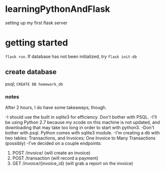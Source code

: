 # learningPythonAndFlask
setting up my first flask server

# getting started
`flask run`. If database has not been initialized, try `flask init-db`


## create database
psql; 
`CREATE DB homework_db`

### notes

After 2 hours, I do have some takeaways, though. 

-I should use the built in sqlite3 for efficiency. Don't bother with PSQL. 
-I'll be using Python 2.7 because my xcode on this machine is not updated, and downloading that may take too long in order to start with python3. 
-Don't bother with psql. Python comes with sqlite3 module. 
-I'm creating a db with two tables: Transactions, and Invoices; One Invoice to Many Transactions (possibly)
-I've decided on a couple endpoints: 

1. POST /invoice/  (will create an invoice)
2. POST /transaction (will record a payment)
3. GET /invoice/{invoice_id} (will grab a report on the invoice)

